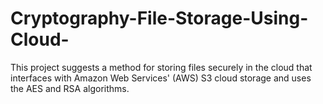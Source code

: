 # Cryptography-File-Storage-Using-Cloud-
This project suggests a method for storing files securely in the cloud that interfaces with Amazon Web Services' (AWS) S3 cloud storage and uses the AES and RSA algorithms.
